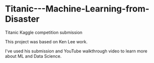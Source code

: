 # Titanic---Machine-Learning-from-Disaster
Titanic Kaggle competition submission

This project was based on Ken Lee work. 

I've used his submission and YouTube walkthrough video to learn more about ML and Data Science.
